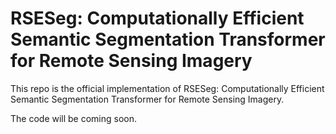 # RSESeg: Computationally Efficient Semantic Segmentation Transformer for Remote Sensing Imagery
This repo is the official implementation of RSESeg: Computationally Efficient Semantic Segmentation Transformer for Remote Sensing Imagery.

The code will be coming soon.
